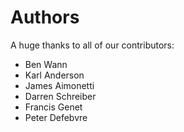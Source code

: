 Authors
=======

A huge thanks to all of our contributors:

- Ben Wann
- Karl Anderson
- James Aimonetti
- Darren Schreiber
- Francis Genet
- Peter Defebvre

